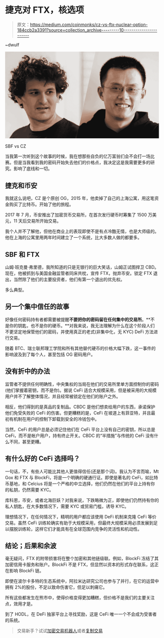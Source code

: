 # 捷克对 FTX，核选项

> 原文：<https://medium.com/coinmonks/cz-vs-ftx-nuclear-option-184ccb2a3391?source=collection_archive---------10----------------------->

~dwulf

![](img/86cce316fa8738e42401ae4c5f54b39b.png)

SBF vs CZ

当我第一次听到这个故事的时候，我在想那些自负的亿万富翁们会不会打一场比赛。但是当我看到我的密码开始失去他们的价格点，我决定这是我需要更多的研究。影响了底线和一切。

## 捷克和币安

我就这么说吧，CZ 是个原创 OG，2015 年，他卖掉了自己的上海公寓，用这笔资金购买了比特币。开始了他的旅程。

2017 年 7 月，币安推出了加密货币交易所，在首次发行硬币时筹集了 1500 万美元，11 天后交易所开始交易。

我个人并不了解他，但他在商业上的表现即使不是有点冷酷无情，也是大师级的。他在上海的公寓里用两年时间建立了一个系统，比大多数人做的都要多。

## SBF 和 FTX

山姆·班克曼·弗里德，我所知道的只是无银行的巨大笑话，山姆正试图捍卫 CBD。现在，他被抓到与美国金融监管者同床共枕，宣传 FTX，抛弃币安。锁定 FTX 退出，当然除了他们的主要投资者，他们有第一个退出的优先权。

多么典型。

## 另一个集中信任的故事

好像任何密码持有者都需要被提醒**不要把你的密码留在任何集中的交易所**。**不是你的钥匙，也不是你的硬币。**对我来说，我无法理解为什么在这个阶段人们不更坚定地保管他们的密码，并使用真正的老式(非集中化，无 KYC) DeFi 方法进行交易。

随着 BTC、瑞士联邦理工学院和所有其他替代硬币的价格大幅下跌，这一事件的影响波及到了每个人，甚至包括 OG 密码用户。

## 没有折中的办法

监管者不提供任何明确性，中央集权的当局在他们的交易所里单方面控制你的密码(他们掌握着密钥，而不是你)。据说 CeFi 适合大规模采用，但是被采用的大规模用户并不了解整体情况，并且经常被锁定在他们的账户之外。

相反，他们得到的是真品的复制品。CBDC 是他们想卖给用户的东西，承诺保护他们免受失败的 CeFi 的伤害。但更糟糕的是，CeFi 在坡道上有菲亚特，并且最初有机制在用户的控制下卸载到安全的冷钱包中。

当然，CeFi 的用户总是必须记住他们在 CeFi 平台上没有自己的密钥，所以总是 CeFi，而不是帐户用户，持有终止开关。CBDC 的“半措施”与传统的 CeFi 没有什么不同，甚至更糟。

## 有什么好的 CeFi 选择吗？

一句话，不，有些人可能比其他人更值得信任(还是那个词)。我认为不言而喻，Mt Gox 和 FTX 与 BlockFi，将是一个明确的硬通行证。即使是著名的 CeFi，如比特币基地，和 Celcius 将是一个严格的中立选择，他们仍然在他们的平台上持有你的私钥，仍然需要 KYC。

库科恩，币安，或者北海巨妖？对我来说，下跌略微为正，即使他们仍然持有你的私人钥匙，在大多数情况下，需要 KYC 或贸易门槛，诱导 KYC。

理想情况下，在任何情况下，精明的用户都应该使用 DeFi 机制来克隆 CeFi 等价交易。虽然 CeFi 训练轮确实有助于大规模采用，但最终大规模采用必须发展到足以摆脱训练轮，这样它们才能具有在全球范围内竞争的灵活性和机动性。

## 结论；后果和余波

毫无疑问，FTX 的附带损害将在整个加密和其他链级联。例如，BlockFi 冻结了其加密信用卡服务和账户。BlockFi 不是 FTX，但显然以资本的形式存在联系，这正在影响 BlockFi 链。

即使在波尔卡多特的生态系统中，阿拉米达研究公司也参与了并行，在它的运营中拥有 2%的股份，不足以致命伤害它，但足以刺痛它。

所有这些都发生在熊市中，使得价格变得更加糟糕，但价格不是我们的主要关注点，效用才是。

到了 HODL，在 DeFi 独家平台上寻找奖励，这是 CeFi 唯一一个不会成为受害者的系统。

> 交易新手？试试[加密交易机器人](/coinmonks/crypto-trading-bot-c2ffce8acb2a)或者[复制交易](/coinmonks/top-10-crypto-copy-trading-platforms-for-beginners-d0c37c7d698c)